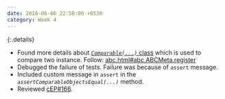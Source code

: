 ```yaml
---
date: 2018-06-06 22:50:00 +0530
category: Week 4
---
```


{:.details}
- Found more details about [_`Comparable(...)`_ class](https://gitlab.com/coala/coala-utils/blob/master/coala_utils/Comparable.py) which is used to compare two instance.
Follow: [abc.html#abc.ABCMeta.register](https://docs.python.org/3/library/abc.html#abc.ABCMeta.register)
- Debugged the failure of tests. Failure was because of `assert` message.
- Included custom message in `assert` in the _`assertComparableObjectsEqual(...)`_ method.
- Reviewed [cEP#166](https://github.com/coala/cEPs/pull/166).
